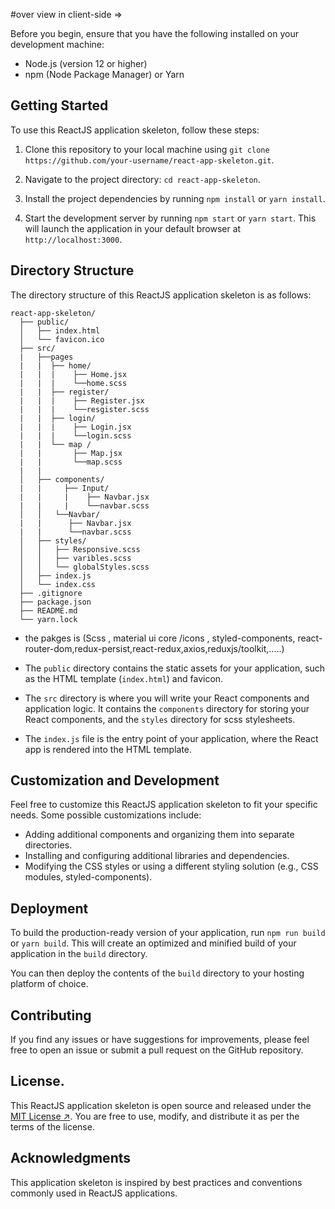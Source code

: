 #over view in client-side =>

Before you begin, ensure that you have the following installed on your development machine:

- Node.js (version 12 or higher)
- npm (Node Package Manager) or Yarn

## Getting Started

To use this ReactJS application skeleton, follow these steps:

1. Clone this repository to your local machine using `git clone https://github.com/your-username/react-app-skeleton.git`.

2. Navigate to the project directory: `cd react-app-skeleton`.

3. Install the project dependencies by running `npm install` or `yarn install`.

4. Start the development server by running `npm start` or `yarn start`. This will launch the application in your default browser at `http://localhost:3000`.

## Directory Structure

The directory structure of this ReactJS application skeleton is as follows:

```
react-app-skeleton/
  ├── public/
  │   ├── index.html
  │   └── favicon.ico
  ├── src/
  |   ├──pages
  |   |  ├── home/ 
  |   |  |    ├── Home.jsx
  |   |  |    └──home.scss
  |   |  ├── register/
  |   |  |    ├── Register.jsx
  |   |  |    └──resgister.scss
  |   |  ├── login/
  |   |  |    ├── Login.jsx
  |   |  |    └──login.scss
  |   |  └── map /
  |   |       ├── Map.jsx
  |   |       └──map.scss
  |   |  
  │   ├── components/ 
  |   |     ├── Input/
  |   |     |    ├── Navbar.jsx
  |   |     |    └──navbar.scss
  │   │   └──Navbar/
  |   |      ├── Navbar.jsx
  |   |      └──navbar.scss
  │   ├── styles/
  │   │   ├── Responsive.scss
  │   │   ├── varibles.scss
  │   │   └── globalStyles.scss
  │   ├── index.js
  │   └── index.css
  ├── .gitignore
  ├── package.json
  ├── README.md
  └── yarn.lock
```
  
 - the pakges is (Scss , material ui core /icons , styled-components, react-router-dom,redux-persist,react-redux,axios,reduxjs/toolkit,.....)

- The `public` directory contains the static assets for your application, such as the HTML template (`index.html`) and favicon.

- The `src` directory is where you will write your React components and application logic. It contains the `components` directory for storing your React components, and the `styles` directory for scss stylesheets.

- The `index.js` file is the entry point of your application, where the React app is rendered into the HTML template.

## Customization and Development

Feel free to customize this ReactJS application skeleton to fit your specific needs. Some possible customizations include:

- Adding additional components and organizing them into separate directories.
- Installing and configuring additional libraries and dependencies.
- Modifying the CSS styles or using a different styling solution (e.g., CSS modules, styled-components).

## Deployment

To build the production-ready version of your application, run `npm run build` or `yarn build`. This will create an optimized and minified build of your application in the `build` directory.

You can then deploy the contents of the `build` directory to your hosting platform of choice.

## Contributing

If you find any issues or have suggestions for improvements, please feel free to open an issue or submit a pull request on the GitHub repository.

## License.

This ReactJS application skeleton is open source and released under the [MIT License ↗](https://opensource.org/licenses/MIT). You are free to use, modify, and distribute it as per the terms of the license.

## Acknowledgments

This application skeleton is inspired by best practices and conventions commonly used in ReactJS applications.
